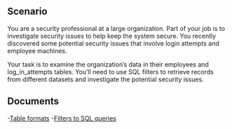<h2>Scenario</h2>
You are a security professional at a large organization. Part of your job is to investigate security issues to help keep the system secure. You recently discovered some potential security issues that involve login attempts and employee machines.

Your task is to examine the organization’s data in their employees and log_in_attempts tables. You’ll need to use SQL filters to retrieve records from different datasets and investigate the potential security issues.

<h2>Documents</h2>

-[Table formats]( )
-[Filters to SQL queries]( )

